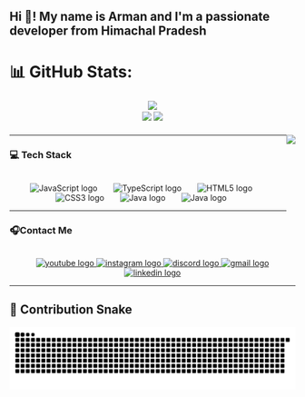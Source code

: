 <h2 align="left">Hi 👋! My name is Arman and I'm a passionate developer from Himachal Pradesh</h2>


# 📊 GitHub Stats:
###
<div align="center"><img src ="https://nirzak-streak-stats.vercel.app/?user=kaihere14&theme=radical&hide_border=false"/><br/></div>
<div align="center">
  <img src="https://github-readme-stats.vercel.app/api?username=kaihere14&theme=radical&hide_border=false&include_all_commits=false&count_private=false" width = "380" />
  <img src="https://github-readme-stats.vercel.app/api/top-langs/?username=kaihere14&theme=radical&hide_border=false&include_all_commits=false&count_private=false&layout=compact" 
</div>

###

<img align="right" height="150" src="https://media3.giphy.com/media/v1.Y2lkPTc5MGI3NjExNXM2MjJoazRzaXBpZG1oZWtud3V3dTQ0OWIycjA1N3Bib3Z1ZHNjbSZlcD12MV9pbnRlcm5hbF9naWZfYnlfaWQmY3Q9Zw/jdFm2bcWlj4EUVCpc0/giphy.gif" />

###
###
<hr>

<h3 align="left">💻 Tech Stack</h3>
<br>
<div align="center">
  <img src="https://cdn.jsdelivr.net/gh/devicons/devicon/icons/javascript/javascript-original.svg" height="50" alt="JavaScript logo" />
  <img width="20" />
  <img src="https://cdn.jsdelivr.net/gh/devicons/devicon/icons/typescript/typescript-original.svg" height="50" alt="TypeScript logo" />
  <img width="20" />
  <img src="https://cdn.jsdelivr.net/gh/devicons/devicon/icons/html5/html5-original.svg" height="50" alt="HTML5 logo" />
  <img width="20" />
  <img src="https://cdn.jsdelivr.net/gh/devicons/devicon/icons/css3/css3-original.svg" height="50" alt="CSS3 logo" />
  <img width="20" />
  <img src="https://cdn.jsdelivr.net/gh/devicons/devicon/icons/java/java-original.svg" height="50" alt="Java logo" />
  <img width="20" />
  <img src="https://cdn.jsdelivr.net/gh/devicons/devicon/icons/python/python-original.svg" height="50" alt="Java logo" />
  <img width="20" />
</div>

<hr>
<h3 align="left">🎧Contact Me</h3>
<br>
<div align="center">
  <a href="https://www.youtube.com/@Arman-ik2dc" target="_blank">
    <img src="https://img.shields.io/static/v1?message=Youtube&logo=youtube&label=&color=FF0000&logoColor=white&labelColor=&style=for-the-badge" height="35" alt="youtube logo" />
  </a>
  <a href="https://www.instagram.com/arman._.pvt14?igsh=bndmaTUxampoMWY0&utm_source=qr" target="_blank">
    <img src="https://img.shields.io/static/v1?message=Instagram&logo=instagram&label=&color=E4405F&logoColor=white&labelColor=&style=for-the-badge" height="35" alt="instagram logo" />
  </a>
  <a href="https://discordapp.com/users/1212050219538325516" target="_blank">
    <img src="https://img.shields.io/static/v1?message=Discord&logo=discord&label=&color=7289DA&logoColor=white&labelColor=&style=for-the-badge" height="35" alt="discord logo" />
  </a>
  <a href="mailto:armanthakur200814@gmail.com" target="_blank">
    <img src="https://img.shields.io/static/v1?message=Gmail&logo=gmail&label=&color=D14836&logoColor=white&labelColor=&style=for-the-badge" height="35" alt="gmail logo" />
  </a>
  <a href="https://www.linkedin.com/in/arman-thakur-303b47367/" target="_blank">
    <img src="https://img.shields.io/static/v1?message=LinkedIn&logo=linkedin&label=&color=0077B5&logoColor=white&labelColor=&style=for-the-badge" height="35" alt="linkedin logo" />
  </a>
</div>

<hr>

<h2 align = "left">🐍 Contribution Snake </h2>

![snake gif](https://github.com/kaihere14/kaihere14/blob/output/github-snake-dark.svg)
